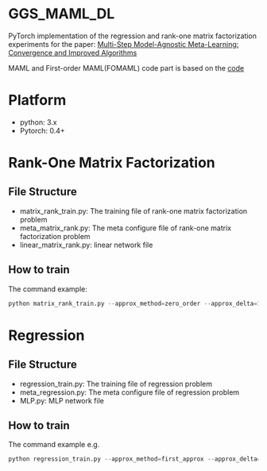 #  GGS_MAML_DL
PyTorch implementation of the regression and rank-one matrix factorization experiments for the paper:
[Multi-Step Model-Agnostic Meta-Learning: Convergence and Improved Algorithms](https://arxiv.org/pdf/2002.07836v1.pdf)

MAML and First-order MAML(FOMAML) code part is based on the [code](https://github.com/dragen1860/MAML-Pytorch)


# Platform
- python: 3.x
- Pytorch: 0.4+

# Rank-One Matrix Factorization
## File Structure
- matrix_rank_train.py: The training file of rank-one matrix factorization problem
- meta_matrix_rank.py: The meta configure file of rank-one matrix factorization problem
- linear_matrix_rank.py: linear network file


## How to train
The command example:
```python
python matrix_rank_train.py --approx_method=zero_order --approx_delta=1e-4
```

# Regression
## File Structure
- regression_train.py: The training file of regression problem
- meta_regression.py: The meta configure file of regression problem
- MLP.py: MLP network file


## How to train
The command example
e.g.
```python
python regression_train.py --approx_method=first_approx --approx_delta=1e-7
```
